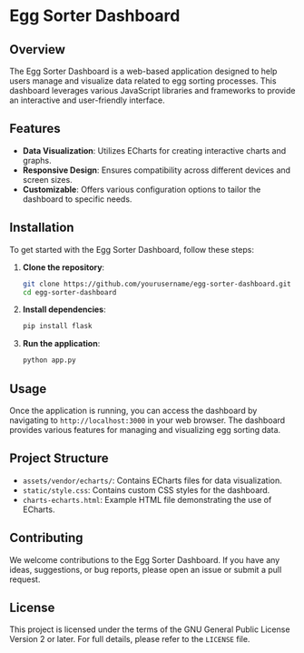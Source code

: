 # Egg Sorter Dashboard

## Overview

The Egg Sorter Dashboard is a web-based application designed to help users manage and visualize data related to egg sorting processes. This dashboard leverages various JavaScript libraries and frameworks to provide an interactive and user-friendly interface.

## Features

- **Data Visualization**: Utilizes ECharts for creating interactive charts and graphs.
- **Responsive Design**: Ensures compatibility across different devices and screen sizes.
- **Customizable**: Offers various configuration options to tailor the dashboard to specific needs.

## Installation

To get started with the Egg Sorter Dashboard, follow these steps:

1. **Clone the repository**:
    ```bash
    git clone https://github.com/yourusername/egg-sorter-dashboard.git
    cd egg-sorter-dashboard
    ```

2. **Install dependencies**:
    ```bash
    pip install flask
    ```

3. **Run the application**:
    ```bash
    python app.py
    ```

## Usage

Once the application is running, you can access the dashboard by navigating to `http://localhost:3000` in your web browser. The dashboard provides various features for managing and visualizing egg sorting data.

## Project Structure

- `assets/vendor/echarts/`: Contains ECharts files for data visualization.
- `static/style.css`: Contains custom CSS styles for the dashboard.
- `charts-echarts.html`: Example HTML file demonstrating the use of ECharts.

## Contributing

We welcome contributions to the Egg Sorter Dashboard. If you have any ideas, suggestions, or bug reports, please open an issue or submit a pull request.

## License

This project is licensed under the terms of the GNU General Public License Version 2 or later. For full details, please refer to the `LICENSE` file.
